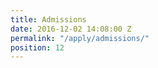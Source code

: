 ```yaml
---
title: Admissions
date: 2016-12-02 14:08:00 Z
permalink: "/apply/admissions/"
position: 12
---
```



